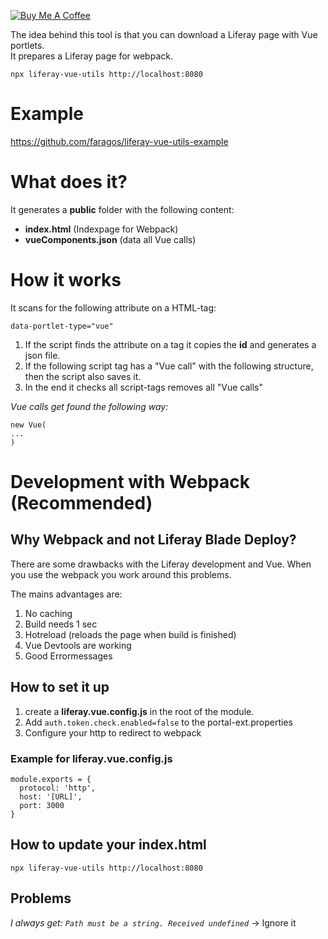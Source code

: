 <a href="https://www.buymeacoffee.com/faragos" target="_blank"><img src="https://www.buymeacoffee.com/assets/img/custom_images/orange_img.png" alt="Buy Me A Coffee" style="height: auto !important;width: auto !important;" ></a>


The idea behind this tool is that you can download a Liferay page with Vue portlets. \
It prepares a Liferay page for webpack.

``npx liferay-vue-utils http://localhost:8080``

# Example
https://github.com/faragos/liferay-vue-utils-example

# What does it?
It generates a **public** folder with the following content:
- **index.html** (Indexpage for Webpack)
- **vueComponents.json** (data all Vue calls)

# How it works
It scans for the following attribute on a HTML-tag:
````
data-portlet-type="vue"
````
1. If the script finds the attribute on a tag it copies the **id** and generates a json file.
1. If the following script tag has a "Vue call" with the following structure, then the script also saves it.
1. In the end it checks all script-tags removes all "Vue calls"

*Vue calls get found the following way:*
````
new Vue(
...
)
````

# Development with Webpack (Recommended)

## Why Webpack and not Liferay Blade Deploy?
There are some drawbacks with the Liferay development and Vue. When you use the webpack you work around this problems.

The mains advantages are:
1. No caching
1. Build needs 1 sec
1. Hotreload (reloads the page when build is finished)
1. Vue Devtools are working
1. Good Errormessages

## How to set it up
1. create a **liferay.vue.config.js** in the root of the module.
1. Add ``auth.token.check.enabled=false`` to the portal-ext.properties
1. Configure your http to redirect to webpack


### Example for liferay.vue.config.js
````
module.exports = {
  protocol: 'http',
  host: '[URL]',
  port: 3000
}
````

## How to update your index.html
``npx liferay-vue-utils http://localhost:8080``



## Problems
*I always get: ``Path must be a string. Received undefined``* -> Ignore it
